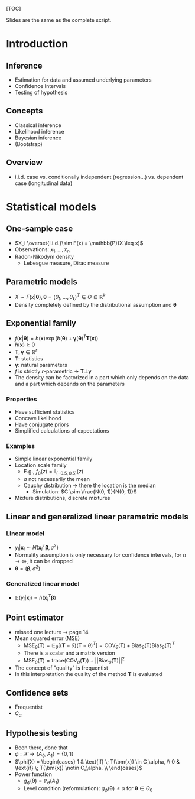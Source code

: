 <!-- Statistical Inference -->

[TOC]

Slides are the same as the complete script.

# Introduction

## Inference

* Estimation for data and assumed underlying parameters
* Confidence Intervals
* Testing of hypothesis

## Concepts

* Classical inference
* Likelihood inference
* Bayesian inference
* (Bootstrap)

## Overview

* i.i.d. case vs. conditionally independent (regression...) vs. dependent case (longitudinal data)

# Statistical models

## One-sample case

* $X_i \overset{i.i.d.}\sim F(x) = \mathbb{P}(X \leq x)$
* Observations: $x_1, ..., x_n$
* Radon-Nikodym density <!-- TODO -->
  * Lebesgue measure, Dirac measure

## Parametric models

* $X \sim F(x|\bm{\theta}), \bm{\theta} = (\theta_1, ..., \theta_k)^T \in \Theta \subseteq \mathbb{R}^k$
* Density completely defined by the distributional assumption and $\bm{\theta}$

## Exponential family

* $f(\bm{x}|\bm{\theta}) = h(\bm{x}) \exp(b(\bm{\theta}) + \bm{\gamma}(\bm{\theta})^T \bm{T}(\bm{x}))$
* $h(\bm{x}) \geq 0$
* $\bm{T}, \bm{\gamma} \in \mathbb{R}^r$
* $\bm{T}:$ statistics
* $\bm{\gamma}:$ natural parameters
* $f$ is strictly $r$-parametric $\rightarrow$ $\bm{T} \bot \bm{\gamma}$
* The density can be factorized in a part which only depends on the data and a part which depends on the parameters

### Properties

* Have sufficient statistics
* Concave likelihood
* Have conjugate priors
* Simplified calculations of expectations

### Examples

* Simple linear exponential family
* Location scale family
  * E.g., $f_0(z) = \mathbb{I}_{(-0.5, 0.5)}(z)$
  * $a$ not necessarily the mean
  * Cauchy distribution $\rightarrow$ there the location is the median <!-- TODO What is the scale? -->
    * Simulation: $C \sim \frac{N(0, 1)}{N(0, 1)}$
* Mixture distributions, discrete mixtures

## Linear and generalized linear parametric models

### Linear model

* $y_i | \bm{x}_i \sim N(\bm{x}_i^T\bm\beta, \sigma^2)$
* Normality assumption is only necessary for confidence intervals, for $n \rightarrow \infty$, it can be dropped
* $\bm\theta = (\bm\beta, \sigma^2)$

### Generalized linear model

* $\mathbb{E}(y_i | \bm{x}_i) = h(\bm{x}_i^T\bm\beta)$

## Point estimator

* missed one lecture $\rightarrow$ page 14
* Mean squared error (MSE)
  * $\text{MSE}_\theta(\bm{T}) = \mathbb{E}_\theta[(\bm{T} - \theta)(\bm{T} - \theta)^T] = \text{COV}_\theta(\bm{T}) + \text{Bias}_\theta(\bm{T})\text{Bias}_\theta(\bm{T})^T$
  * There is a scalar and a matrix version
  * $\text{MSE}_\theta(\bm{T}) = \text{trace}(\text{COV}_\theta(\bm{T})) + ||\text{Bias}_\theta(\bm{T})||^2$
* The concept of "quality" is frequentist
* In this interpretation the quality of the method $\bm{T}$ is evaluated

## Confidence sets

* Frequentist
* $C_\alpha$

## Hypothesis testing

* Been there, done that
* $\phi : \mathcal{X} \rightarrow \{A_0, A_1\} = \{0, 1\}$
* $\phi(X) = \begin{cases}
               1 & \text{if} \; T(\bm{x}) \in C_\alpha, \\
               0 & \text{if} \; T(\bm{x}) \notin C_\alpha. \\
             \end{cases}$
* Power function
  * $g_\phi(\bm\theta) = \mathbb{P}_\theta(A_1)$
  * Level condition (reformulation): $g_\phi(\bm\theta) \leq \alpha \text{ for } \bm\theta \in \Theta_0$

